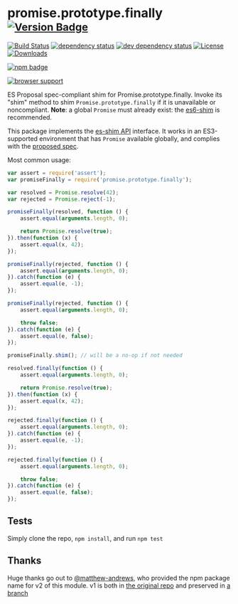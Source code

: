 # promise.prototype.finally <sup>[![Version Badge][npm-version-svg]][package-url]</sup>

[![Build Status][travis-svg]][travis-url]
[![dependency status][deps-svg]][deps-url]
[![dev dependency status][dev-deps-svg]][dev-deps-url]
[![License][license-image]][license-url]
[![Downloads][downloads-image]][downloads-url]

[![npm badge][npm-badge-png]][package-url]

[![browser support][testling-svg]][testling-url]

ES Proposal spec-compliant shim for Promise.prototype.finally. Invoke its "shim" method to shim `Promise.prototype.finally` if it is unavailable or noncompliant. **Note**: a global `Promise` must already exist: the [es6-shim](https://github.com/es-shims/es6-shim) is recommended.

This package implements the [es-shim API](https://github.com/es-shims/api) interface. It works in an ES3-supported environment that has `Promise` available globally, and complies with the [proposed spec](https://github.com/tc39/proposal-promise-finally).

Most common usage:
```js
var assert = require('assert');
var promiseFinally = require('promise.prototype.finally');

var resolved = Promise.resolve(42);
var rejected = Promise.reject(-1);

promiseFinally(resolved, function () {
	assert.equal(arguments.length, 0);

	return Promise.resolve(true);
}).then(function (x) {
	assert.equal(x, 42);
});

promiseFinally(rejected, function () {
	assert.equal(arguments.length, 0);
}).catch(function (e) {
	assert.equal(e, -1);
});

promiseFinally(rejected, function () {
	assert.equal(arguments.length, 0);

	throw false;
}).catch(function (e) {
	assert.equal(e, false);
});

promiseFinally.shim(); // will be a no-op if not needed

resolved.finally(function () {
	assert.equal(arguments.length, 0);

	return Promise.resolve(true);
}).then(function (x) {
	assert.equal(x, 42);
});

rejected.finally(function () {
	assert.equal(arguments.length, 0);
}).catch(function (e) {
	assert.equal(e, -1);
});

rejected.finally(function () {
	assert.equal(arguments.length, 0);

	throw false;
}).catch(function (e) {
	assert.equal(e, false);
});
```

## Tests
Simply clone the repo, `npm install`, and run `npm test`

## Thanks
Huge thanks go out to [@matthew-andrews](https://github.com/matthew-andrews), who provided the npm package name for v2 of this module. v1 is both in [the original repo][v1-repo-url] and preserved in [a branch][v1-branch-url]

[package-url]: https://npmjs.com/package/promise.prototype.finally
[npm-version-svg]: http://versionbadg.es/es-shims/Promise.prototype.finally.svg
[travis-svg]: https://travis-ci.org/es-shims/Promise.prototype.finally.svg
[travis-url]: https://travis-ci.org/es-shims/Promise.prototype.finally
[deps-svg]: https://david-dm.org/es-shims/Promise.prototype.finally.svg
[deps-url]: https://david-dm.org/es-shims/Promise.prototype.finally
[dev-deps-svg]: https://david-dm.org/es-shims/Promise.prototype.finally/dev-status.svg
[dev-deps-url]: https://david-dm.org/es-shims/Promise.prototype.finally#info=devDependencies
[testling-svg]: https://ci.testling.com/es-shims/Promise.prototype.finally.png
[testling-url]: https://ci.testling.com/es-shims/Promise.prototype.finally
[npm-badge-png]: https://nodei.co/npm/promise.prototype.finally.png?downloads=true&stars=true
[license-image]: http://img.shields.io/npm/l/promise.prototype.finally.svg
[license-url]: LICENSE
[downloads-image]: http://img.shields.io/npm/dm/promise.prototype.finally.svg
[downloads-url]: http://npm-stat.com/charts.html?package=promise.prototype.finally
[v1-repo-url]: https://github.com/matthew-andrews/Promise.prototype.finally
[v1-branch-url]: https://github.com/es-shims/Promise.prototype.finally/tree/v1
